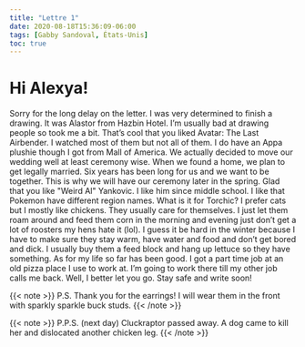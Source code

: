 ```yaml
---
title: "Lettre 1"
date: 2020-08-18T15:36:09-06:00
tags: [Gabby Sandoval, États-Unis]
toc: true
---
```

# Hi Alexya!
Sorry for the long delay on the letter. I was very determined to finish a drawing. It was Alastor from Hazbin Hotel. I’m usually bad at drawing people so took me a bit. That’s cool that you liked Avatar: The Last Airbender. I watched most of them but not all of them. I do have an Appa plushie though I got from Mall of America. We actually decided to move our wedding well at least ceremony wise. When we found a home, we plan to get legally married. Six years has been long for us and we want to be together. This is why we will have our ceremony later in the spring. Glad that you like "Weird Al" Yankovic. I like him since middle school. I like that Pokemon have different region names. What is it for Torchic? I prefer cats but I mostly like chickens. They usually care for themselves. I just let them roam around and feed them corn in the morning and evening just don’t get a lot of roosters my hens hate it (lol). I guess it be hard in the winter because I have to make sure they stay warm, have water and food and don’t get bored and dick. I usually buy them a feed block and hang up lettuce so they have something. As for my life so far has been good. I got a part time job at an old pizza place I use to work at. I’m going to work there till my other job calls me back. Well, I better let you go. Stay safe and write soon!

{{< note >}}
P.S. Thank you for the earrings! I will wear them in the front with sparkly sparkle buck studs. 
{{< /note >}}

{{< note >}}
P.P.S. (next day) Cluckraptor passed away. A dog came to kill her and dislocated another chicken leg. 
{{< /note >}}
